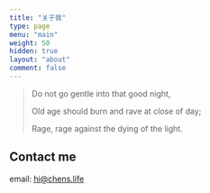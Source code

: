 ```yaml
---
title: "关于我"
type: page
menu: "main"
weight: 50
hidden: true
layout: "about"
comment: false
---
```


> Do not go gentle into that good night,
>
> Old age should burn and rave at close of day;
>
> Rage, rage against the dying of the light.

## Contact me

email: hi@chens.life

